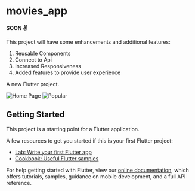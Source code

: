 # movies_app

**SOON ✌**

This project will have some enhancements and additional features:
1. Reusable Components
2. Connect to Api
3. Increased Responsiveness
4. Added features to provide user experience

A new Flutter project.

![Home Page](https://user-images.githubusercontent.com/64015271/115273773-28ea9680-a16a-11eb-9e0d-fbe369298482.jpeg)
![Popular](https://user-images.githubusercontent.com/64015271/115273781-2daf4a80-a16a-11eb-888a-994eb61883a9.jpeg)


## Getting Started

This project is a starting point for a Flutter application.

A few resources to get you started if this is your first Flutter project:

- [Lab: Write your first Flutter app](https://flutter.dev/docs/get-started/codelab)
- [Cookbook: Useful Flutter samples](https://flutter.dev/docs/cookbook)

For help getting started with Flutter, view our
[online documentation](https://flutter.dev/docs), which offers tutorials,
samples, guidance on mobile development, and a full API reference.
